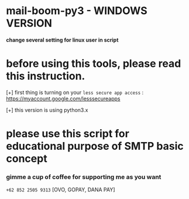 # mail-boom-py3 - WINDOWS VERSION

<h4>change several setting for linux user in script</h4>

# before using this tools, please read this instruction.

[+] first thing is turning on your ```less secure app access``` : https://myaccount.google.com/lesssecureapps

[+] this version is using python3.x

<h1> please use this script for educational purpose of SMTP basic concept </h1>

<h3> gimme a cup of coffee for supporting me as you want</h3> 


```+62 852 2505 9313``` [OVO, GOPAY, DANA PAY] 
